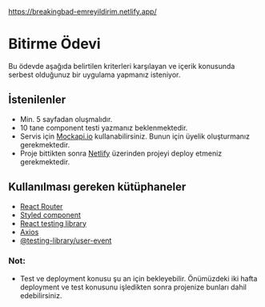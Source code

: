 
https://breakingbad-emreyildirim.netlify.app/

# Bitirme Ödevi

Bu ödevde aşağıda belirtilen kriterleri karşılayan ve içerik konusunda serbest olduğunuz bir uygulama yapmanız isteniyor.

## İstenilenler

- Min. 5 sayfadan oluşmalıdır.
- 10 tane component testi yazmanız beklenmektedir.
- Servis için [Mockapi.io](https://www.mockapi.io/) kullanabilirsiniz. Bunun için üyelik oluşturmanız gerekmektedir.
- Proje bittikten sonra [Netlify](https://www.netlify.com/) üzerinden projeyi deploy etmeniz gerekmektedir.

## Kullanılması gereken kütüphaneler

- [React Router](https://www.npmjs.com/package/react-router)
- [Styled component](https://www.npmjs.com/package/styled-components)
- [React testing library](https://www.npmjs.com/package/@testing-library/react)
- [Axios](https://www.npmjs.com/package/axios)
- [@testing-library/user-event](https://www.npmjs.com/package/@testing-library/user-event)

### Not:

- Test ve deployment konusu şu an için bekleyebilir. Önümüzdeki iki hafta deployment ve test konusunu işledikten sonra projenize bunları dahil edebilirsiniz.
